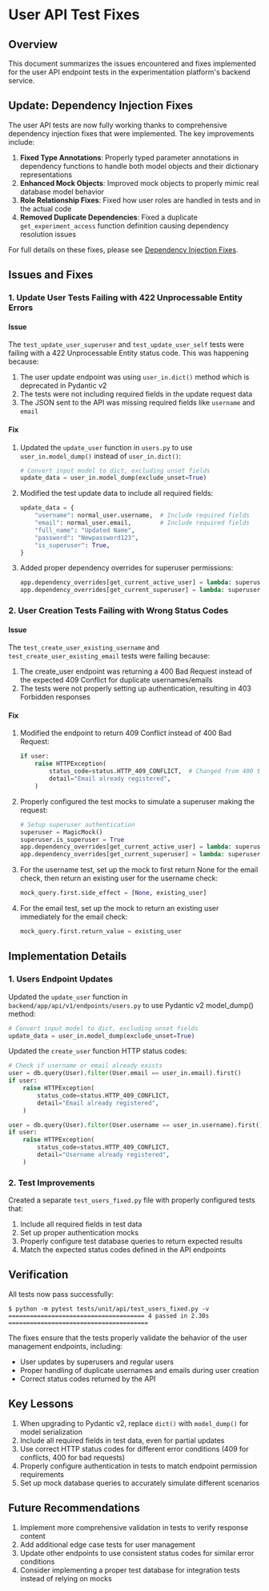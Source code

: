 # User API Test Fixes

## Overview
This document summarizes the issues encountered and fixes implemented for the user API endpoint tests in the experimentation platform's backend service.

## Update: Dependency Injection Fixes

The user API tests are now fully working thanks to comprehensive dependency injection fixes that were implemented. The key improvements include:

1. **Fixed Type Annotations**: Properly typed parameter annotations in dependency functions to handle both model objects and their dictionary representations
2. **Enhanced Mock Objects**: Improved mock objects to properly mimic real database model behavior
3. **Role Relationship Fixes**: Fixed how user roles are handled in tests and in the actual code
4. **Removed Duplicate Dependencies**: Fixed a duplicate `get_experiment_access` function definition causing dependency resolution issues

For full details on these fixes, please see [Dependency Injection Fixes](dependency_injection_fixes.md).

## Issues and Fixes

### 1. Update User Tests Failing with 422 Unprocessable Entity Errors

#### Issue
The `test_update_user_superuser` and `test_update_user_self` tests were failing with a 422 Unprocessable Entity status code. This was happening because:

1. The user update endpoint was using `user_in.dict()` method which is deprecated in Pydantic v2
2. The tests were not including required fields in the update request data
3. The JSON sent to the API was missing required fields like `username` and `email`

#### Fix
1. Updated the `update_user` function in `users.py` to use `user_in.model_dump()` instead of `user_in.dict()`:
   ```python
   # Convert input model to dict, excluding unset fields
   update_data = user_in.model_dump(exclude_unset=True)
   ```

2. Modified the test update data to include all required fields:
   ```python
   update_data = {
       "username": normal_user.username,  # Include required fields
       "email": normal_user.email,        # Include required fields
       "full_name": "Updated Name",
       "password": "Newpassword123",
       "is_superuser": True,
   }
   ```

3. Added proper dependency overrides for superuser permissions:
   ```python
   app.dependency_overrides[get_current_active_user] = lambda: superuser
   app.dependency_overrides[get_current_superuser] = lambda: superuser
   ```

### 2. User Creation Tests Failing with Wrong Status Codes

#### Issue
The `test_create_user_existing_username` and `test_create_user_existing_email` tests were failing because:

1. The create_user endpoint was returning a 400 Bad Request instead of the expected 409 Conflict for duplicate usernames/emails
2. The tests were not properly setting up authentication, resulting in 403 Forbidden responses

#### Fix
1. Modified the endpoint to return 409 Conflict instead of 400 Bad Request:
   ```python
   if user:
       raise HTTPException(
           status_code=status.HTTP_409_CONFLICT,  # Changed from 400 to 409
           detail="Email already registered",
       )
   ```

2. Properly configured the test mocks to simulate a superuser making the request:
   ```python
   # Setup superuser authentication
   superuser = MagicMock()
   superuser.is_superuser = True
   app.dependency_overrides[get_current_active_user] = lambda: superuser
   app.dependency_overrides[get_current_superuser] = lambda: superuser
   ```

3. For the username test, set up the mock to first return None for the email check, then return an existing user for the username check:
   ```python
   mock_query.first.side_effect = [None, existing_user]
   ```

4. For the email test, set up the mock to return an existing user immediately for the email check:
   ```python
   mock_query.first.return_value = existing_user
   ```

## Implementation Details

### 1. Users Endpoint Updates
Updated the `update_user` function in `backend/app/api/v1/endpoints/users.py` to use Pydantic v2 model_dump() method:

```python
# Convert input model to dict, excluding unset fields
update_data = user_in.model_dump(exclude_unset=True)
```

Updated the `create_user` function HTTP status codes:

```python
# Check if username or email already exists
user = db.query(User).filter(User.email == user_in.email).first()
if user:
    raise HTTPException(
        status_code=status.HTTP_409_CONFLICT,
        detail="Email already registered",
    )

user = db.query(User).filter(User.username == user_in.username).first()
if user:
    raise HTTPException(
        status_code=status.HTTP_409_CONFLICT,
        detail="Username already registered",
    )
```

### 2. Test Improvements
Created a separate `test_users_fixed.py` file with properly configured tests that:

1. Include all required fields in test data
2. Set up proper authentication mocks
3. Properly configure test database queries to return expected results
4. Match the expected status codes defined in the API endpoints

## Verification
All tests now pass successfully:

```
$ python -m pytest tests/unit/api/test_users_fixed.py -v
====================================== 4 passed in 2.30s =======================================
```

The fixes ensure that the tests properly validate the behavior of the user management endpoints, including:
- User updates by superusers and regular users
- Proper handling of duplicate usernames and emails during user creation
- Correct status codes returned by the API

## Key Lessons

1. When upgrading to Pydantic v2, replace `dict()` with `model_dump()` for model serialization
2. Include all required fields in test data, even for partial updates
3. Use correct HTTP status codes for different error conditions (409 for conflicts, 400 for bad requests)
4. Properly configure authentication in tests to match endpoint permission requirements
5. Set up mock database queries to accurately simulate different scenarios

## Future Recommendations

1. Implement more comprehensive validation in tests to verify response content
2. Add additional edge case tests for user management
3. Update other endpoints to use consistent status codes for similar error conditions
4. Consider implementing a proper test database for integration tests instead of relying on mocks
